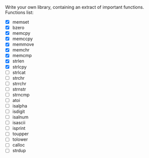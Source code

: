 Write your own library, containing an extract of important functions.
Functions list:
- [x] memset 
- [x] bzero 
- [x] memcpy
- [x] memccpy
- [x] memmove
- [x] memchr
- [x] memcmp
- [x] strlen
- [x] strlcpy 
- [ ] strlcat 
- [ ] strchr
- [ ] strrchr 
- [ ] strnstr 
- [ ] strncmp
- [ ] atoi
- [ ] isalpha 
- [ ] isdigit 
- [ ] isalnum 
- [ ] isascii 
- [ ] isprint 
- [ ] toupper 
- [ ] tolower
- [ ] calloc
- [ ] strdup